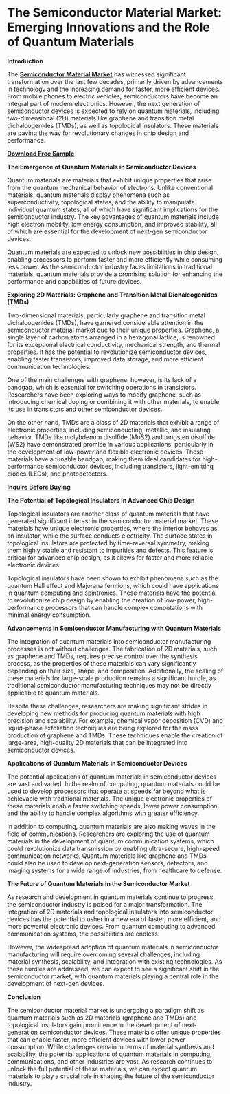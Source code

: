 # The Semiconductor Material Market: Emerging Innovations and the Role of Quantum Materials

**Introduction**

The **[Semiconductor Material Market](https://www.nextmsc.com/report/semiconductor-material-market-se2977)** has witnessed significant transformation over the last few decades, primarily driven by advancements in technology and the increasing demand for faster, more efficient devices. From mobile phones to electric vehicles, semiconductors have become an integral part of modern electronics. However, the next generation of semiconductor devices is expected to rely on quantum materials, including two-dimensional (2D) materials like graphene and transition metal dichalcogenides (TMDs), as well as topological insulators. These materials are paving the way for revolutionary changes in chip design and performance.

**[Download Free Sample](https://www.nextmsc.com/semiconductor-material-market-se2977/request-sample)**

**The Emergence of Quantum Materials in Semiconductor Devices**

Quantum materials are materials that exhibit unique properties that arise from the quantum mechanical behavior of electrons. Unlike conventional materials, quantum materials display phenomena such as superconductivity, topological states, and the ability to manipulate individual quantum states, all of which have significant implications for the semiconductor industry. The key advantages of quantum materials include high electron mobility, low energy consumption, and improved stability, all of which are essential for the development of next-gen semiconductor devices.

Quantum materials are expected to unlock new possibilities in chip design, enabling processors to perform faster and more efficiently while consuming less power. As the semiconductor industry faces limitations in traditional materials, quantum materials provide a promising solution for enhancing the performance and capabilities of future devices.

**Exploring 2D Materials: Graphene and Transition Metal Dichalcogenides (TMDs)**

Two-dimensional materials, particularly graphene and transition metal dichalcogenides (TMDs), have garnered considerable attention in the semiconductor material market due to their unique properties. Graphene, a single layer of carbon atoms arranged in a hexagonal lattice, is renowned for its exceptional electrical conductivity, mechanical strength, and thermal properties. It has the potential to revolutionize semiconductor devices, enabling faster transistors, improved data storage, and more efficient communication technologies.

One of the main challenges with graphene, however, is its lack of a bandgap, which is essential for switching operations in transistors. Researchers have been exploring ways to modify graphene, such as introducing chemical doping or combining it with other materials, to enable its use in transistors and other semiconductor devices.

On the other hand, TMDs are a class of 2D materials that exhibit a range of electronic properties, including semiconducting, metallic, and insulating behavior. TMDs like molybdenum disulfide (MoS2) and tungsten disulfide (WS2) have demonstrated promise in various applications, particularly in the development of low-power and flexible electronic devices. These materials have a tunable bandgap, making them ideal candidates for high-performance semiconductor devices, including transistors, light-emitting diodes (LEDs), and photodetectors.

**[Inquire Before Buying](https://www.nextmsc.com/semiconductor-material-market-se2977/inquire-before-buying)**

**The Potential of Topological Insulators in Advanced Chip Design**

Topological insulators are another class of quantum materials that have generated significant interest in the semiconductor material market. These materials have unique electronic properties, where the interior behaves as an insulator, while the surface conducts electricity. The surface states in topological insulators are protected by time-reversal symmetry, making them highly stable and resistant to impurities and defects. This feature is critical for advanced chip design, as it allows for faster and more reliable electronic devices.

Topological insulators have been shown to exhibit phenomena such as the quantum Hall effect and Majorana fermions, which could have applications in quantum computing and spintronics. These materials have the potential to revolutionize chip design by enabling the creation of low-power, high-performance processors that can handle complex computations with minimal energy consumption.

**Advancements in Semiconductor Manufacturing with Quantum Materials**

The integration of quantum materials into semiconductor manufacturing processes is not without challenges. The fabrication of 2D materials, such as graphene and TMDs, requires precise control over the synthesis process, as the properties of these materials can vary significantly depending on their size, shape, and composition. Additionally, the scaling of these materials for large-scale production remains a significant hurdle, as traditional semiconductor manufacturing techniques may not be directly applicable to quantum materials.

Despite these challenges, researchers are making significant strides in developing new methods for producing quantum materials with high precision and scalability. For example, chemical vapor deposition (CVD) and liquid-phase exfoliation techniques are being explored for the mass production of graphene and TMDs. These techniques enable the creation of large-area, high-quality 2D materials that can be integrated into semiconductor devices.

**Applications of Quantum Materials in Semiconductor Devices**

The potential applications of quantum materials in semiconductor devices are vast and varied. In the realm of computing, quantum materials could be used to develop processors that operate at speeds far beyond what is achievable with traditional materials. The unique electronic properties of these materials enable faster switching speeds, lower power consumption, and the ability to handle complex algorithms with greater efficiency.

In addition to computing, quantum materials are also making waves in the field of communications. Researchers are exploring the use of quantum materials in the development of quantum communication systems, which could revolutionize data transmission by enabling ultra-secure, high-speed communication networks. Quantum materials like graphene and TMDs could also be used to develop next-generation sensors, detectors, and imaging systems for a wide range of industries, from healthcare to defense.

**The Future of Quantum Materials in the Semiconductor Market**

As research and development in quantum materials continue to progress, the semiconductor industry is poised for a major transformation. The integration of 2D materials and topological insulators into semiconductor devices has the potential to usher in a new era of faster, more efficient, and more powerful electronic devices. From quantum computing to advanced communication systems, the possibilities are endless.

However, the widespread adoption of quantum materials in semiconductor manufacturing will require overcoming several challenges, including material synthesis, scalability, and integration with existing technologies. As these hurdles are addressed, we can expect to see a significant shift in the semiconductor market, with quantum materials playing a central role in the development of next-gen devices.

**Conclusion**

The semiconductor material market is undergoing a paradigm shift as quantum materials such as 2D materials (graphene and TMDs) and topological insulators gain prominence in the development of next-generation semiconductor devices. These materials offer unique properties that can enable faster, more efficient devices with lower power consumption. While challenges remain in terms of material synthesis and scalability, the potential applications of quantum materials in computing, communications, and other industries are vast. As research continues to unlock the full potential of these materials, we can expect quantum materials to play a crucial role in shaping the future of the semiconductor industry.
